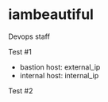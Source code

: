 # iambeautiful
Devops staff

Test #1

* bastion host: external_ip
* internal host: internal_ip

Test #2

